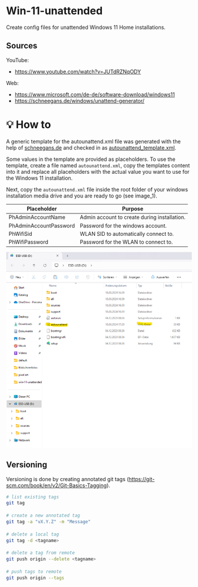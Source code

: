 # Win-11-unattended
Create config files for unattended Windows 11 Home installations.

## Sources
YouTube:
* https://www.youtube.com/watch?v=JUTdRZNqODY

Web:
* https://www.microsoft.com/de-de/software-download/windows11
* https://schneegans.de/windows/unattend-generator/

# 💡 How to
A generic template for the autounattend.xml file was generated with the help of [schneegans.de](https://schneegans.de/windows/unattend-generator/) and checked in as [autounattend_template.xml](autounattend_template.xml).

Some values in the template are provided as placeholders. To use the template, create a file named ``autounattend.xml``, copy the templates content into it and replace all placeholders with the actual value you want to use for the Windows 11 installation.

Next, copy the ``autounattend.xml`` file inside the root folder of your windows installation media drive and you are ready to go (see image_1).

| Placeholder            | Purpose                                      |
| ---------------------- | -------------------------------------------- |
| PhAdminAccountName     | Admin account to create during installation. |
| PhAdminAccountPassword | Password for the windows account.            |
| PhWifiSid              | WLAN SID to automatically connect to.        |
| PhWifiPassword         | Password for the WLAN to connect to.         |

![image_1](image_1.png)

## Versioning
Versioning is done by creating annotated git tags (https://git-scm.com/book/en/v2/Git-Basics-Tagging).

```bash
# list existing tags
git tag

# create a new annotated tag
git tag -a "vX.Y.Z" -m "Message"

# delete a local tag
git tag -d <tagname>

# delete a tag from remote
git push origin --delete <tagname>

# push tags to remote
git push origin --tags
```
